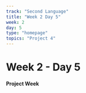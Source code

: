 ```yaml
---
track: "Second Language"
title: "Week 2 Day 5"
week: 2
day: 5
type: "homepage"
topics: "Project 4"
---
```



# Week 2 - Day 5

#### Project Week
